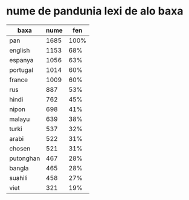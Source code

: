 # nume de pandunia lexi de alo baxa

| baxa  | nume  | fen |
|-------|-------|-----|
| pan | 1685 | 100% |
| english | 1153 | 68% |
| espanya | 1056 | 63% |
| portugal | 1014 | 60% |
| france | 1009 | 60% |
| rus | 887 | 53% |
| hindi | 762 | 45% |
| nipon | 698 | 41% |
| malayu | 639 | 38% |
| turki | 537 | 32% |
| arabi | 522 | 31% |
| chosen | 521 | 31% |
| putonghan | 467 | 28% |
| bangla | 465 | 28% |
| suahili | 458 | 27% |
| viet | 321 | 19% |
